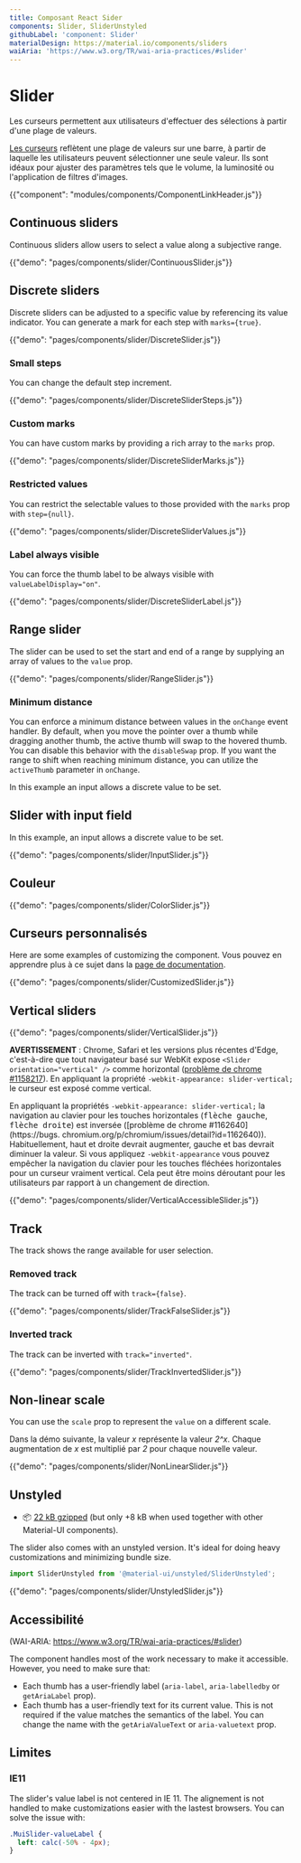 ```yaml
---
title: Composant React Sider
components: Slider, SliderUnstyled
githubLabel: 'component: Slider'
materialDesign: https://material.io/components/sliders
waiAria: 'https://www.w3.org/TR/wai-aria-practices/#slider'
---
```


# Slider

<p class="description">Les curseurs permettent aux utilisateurs d'effectuer des sélections à partir d'une plage de valeurs.</p>

[Les curseurs](https://material.io/design/components/sliders.html) reflètent une plage de valeurs sur une barre, à partir de laquelle les utilisateurs peuvent sélectionner une seule valeur. Ils sont idéaux pour ajuster des paramètres tels que le volume, la luminosité ou l'application de filtres d'images.

{{"component": "modules/components/ComponentLinkHeader.js"}}

## Continuous sliders

Continuous sliders allow users to select a value along a subjective range.

{{"demo": "pages/components/slider/ContinuousSlider.js"}}

## Discrete sliders

Discrete sliders can be adjusted to a specific value by referencing its value indicator. You can generate a mark for each step with `marks={true}`.

{{"demo": "pages/components/slider/DiscreteSlider.js"}}

### Small steps

You can change the default step increment.

{{"demo": "pages/components/slider/DiscreteSliderSteps.js"}}

### Custom marks

You can have custom marks by providing a rich array to the `marks` prop.

{{"demo": "pages/components/slider/DiscreteSliderMarks.js"}}

### Restricted values

You can restrict the selectable values to those provided with the `marks` prop with `step={null}`.

{{"demo": "pages/components/slider/DiscreteSliderValues.js"}}

### Label always visible

You can force the thumb label to be always visible with `valueLabelDisplay="on"`.

{{"demo": "pages/components/slider/DiscreteSliderLabel.js"}}

## Range slider

The slider can be used to set the start and end of a range by supplying an array of values to the `value` prop.

{{"demo": "pages/components/slider/RangeSlider.js"}}

### Minimum distance

You can enforce a minimum distance between values in the `onChange` event handler. By default, when you move the pointer over a thumb while dragging another thumb, the active thumb will swap to the hovered thumb. You can disable this behavior with the `disableSwap` prop. If you want the range to shift when reaching minimum distance, you can utilize the `activeThumb` parameter in `onChange`.

In this example an input allows a discrete value to be set.

## Slider with input field

In this example, an input allows a discrete value to be set.

{{"demo": "pages/components/slider/InputSlider.js"}}

## Couleur

{{"demo": "pages/components/slider/ColorSlider.js"}}

## Curseurs personnalisés

Here are some examples of customizing the component. Vous pouvez en apprendre plus à ce sujet dans la [page de documentation](/customization/how-to-customize/).

{{"demo": "pages/components/slider/CustomizedSlider.js"}}

## Vertical sliders

{{"demo": "pages/components/slider/VerticalSlider.js"}}

**AVERTISSEMENT** : Chrome, Safari et les versions plus récentes d'Edge, c'est-à-dire que tout navigateur basé sur WebKit expose `<Slider orientation="vertical" />` comme horizontal ([problème de chrome #1158217](https://bugs.chromium.org/p/chromium/issues/detail?id=1158217)). En appliquant la propriété `-webkit-appearance: slider-vertical;` le curseur est exposé comme vertical.

En appliquant la propriétés  `-webkit-appearance: slider-vertical;` la navigation au clavier pour les touches horizontales (<kbd class="key">flèche gauche</kbd>, <kbd class="key">flèche droite</kbd>) est inversée ([problème de chrome #1162640](https://bugs. chromium.org/p/chromium/issues/detail?id=1162640)). Habituellement, haut et droite devrait augmenter, gauche et bas devrait diminuer la valeur. Si vous appliquez `-webkit-appearance` vous pouvez empêcher la navigation du clavier pour les touches fléchées horizontales pour un curseur vraiment vertical. Cela peut être moins déroutant pour les utilisateurs par rapport à un changement de direction.

{{"demo": "pages/components/slider/VerticalAccessibleSlider.js"}}

## Track

The track shows the range available for user selection.

### Removed track

The track can be turned off with `track={false}`.

{{"demo": "pages/components/slider/TrackFalseSlider.js"}}

### Inverted track

The track can be inverted with `track="inverted"`.

{{"demo": "pages/components/slider/TrackInvertedSlider.js"}}

## Non-linear scale

You can use the `scale` prop to represent the `value` on a different scale.

Dans la démo suivante, la valeur _x_ représente la valeur _2^x_. Chaque augmentation de _x_ est multiplié par  _2_ pour chaque nouvelle valeur.

{{"demo": "pages/components/slider/NonLinearSlider.js"}}

## Unstyled

<!-- #default-branch-switch -->

- 📦 [22 kB gzipped](/size-snapshot) (but only +8 kB when used together with other Material-UI components).

The slider also comes with an unstyled version. It's ideal for doing heavy customizations and minimizing bundle size.

```js
import SliderUnstyled from '@material-ui/unstyled/SliderUnstyled';
```

{{"demo": "pages/components/slider/UnstyledSlider.js"}}

## Accessibilité

(WAI-ARIA: https://www.w3.org/TR/wai-aria-practices/#slider)

The component handles most of the work necessary to make it accessible. However, you need to make sure that:

- Each thumb has a user-friendly label (`aria-label`, `aria-labelledby` or `getAriaLabel` prop).
- Each thumb has a user-friendly text for its current value. This is not required if the value matches the semantics of the label. You can change the name with the `getAriaValueText` or `aria-valuetext` prop.

## Limites

### IE11

The slider's value label is not centered in IE 11. The alignement is not handled to make customizations easier with the lastest browsers. You can solve the issue with:

```css
.MuiSlider-valueLabel {
  left: calc(-50% - 4px);
}
```
